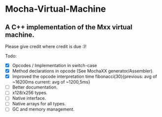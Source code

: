 # Mocha-Virtual-Machine
A C++ implementation of the Mxx virtual machine.
----
Please give credit where credit is due :)!


Todo:
- [x] Opcodes / Implementation in switch-case
- [x] Method declarations in opcode (See MochaXX generator/Assembler).
- [x] Improved the opcode interpretation time fibonacci(30){previous: avg of ~16200ms   current: avg of ~1200,5ms}
- [ ] Better documentation.
- [ ] x128/x256 types.
- [ ] Native interface.
- [ ] Native arrays for all types.
- [ ] GC and memory management.